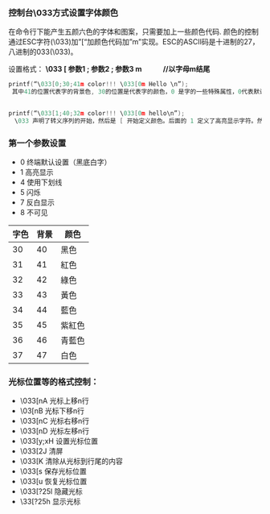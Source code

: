 

### 控制台\033方式设置字体颜色

在命令行下能产生五颜六色的字体和图案，只需要加上一些颜色代码.
颜色的控制通过ESC字符(\033)加”[“加颜色代码加”m”实现。ESC的ASCII码是十进制的27，八进制的033(\033)。

设置格式： **\033 [ 参数1 ; 参数2 ; 参数3 m   //以字母m结尾**  
```cpp
printf(“\033[0;30;41m color!!! \033[0m Hello \n”);
 其中41的位置代表字的背景色, 30的位置是代表字的颜色，0 是字的一些特殊属性，0代表默认关闭，一些其他属性如闪烁、下划线等。ascii code 对颜色进行调用的。


printf(“\033[1;40;32m color!!! \033[0m hello\n”);
　\033 声明了转义序列的开始，然后是 [ 开始定义颜色。后面的 1 定义了高亮显示字符。然后是背景颜色，这里面是40，表示黑色背景。接着是前景颜色，这里面是32，表示绿色。我们用 \033[0m 关闭转义序列， \033[0m 是终端默认颜色。

```  
### 第一个参数设置
- 0 终端默认设置（黑底白字）
- 1 高亮显示
- 4 使用下划线
- 5 闪烁
- 7 反白显示
- 8 不可见

|字色     |背景    |颜色
|---  |-----  |----
|30       |40     |黑色
|31       |41     |紅色
|32       |42     |綠色
|33       |43     |黃色
|34       |44     |藍色
|35       |45     |紫紅色
|36       |46     |青藍色
|37       |47     |白色

### 光标位置等的格式控制：  

- \033[nA   光标上移n行    
- \03[nB    光标下移n行    
- \033[nC   光标右移n行    
- \033[nD   光标左移n行    
- \033[y;xH 设置光标位置    
- \033[2J   清屏    
- \033[K    清除从光标到行尾的内容    
- \033[s    保存光标位置    
- \033[u    恢复光标位置    
- \033[?25l 隐藏光标    
- \33[?25h  显示光标
